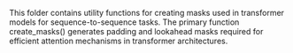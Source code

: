 This folder contains utility functions for creating masks used in transformer models for sequence-to-sequence tasks. The primary function create_masks() generates padding and lookahead masks required for efficient attention mechanisms in transformer architectures.
